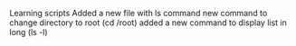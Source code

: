 Learning scripts 
Added a new file with ls command
new command to change directory to root (cd /root)
added a new command to display list in long (ls -l)
